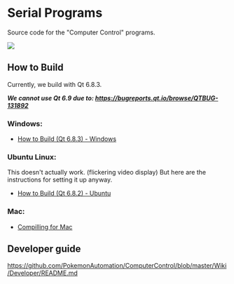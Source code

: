 # Serial Programs

Source code for the "Computer Control" programs.

[<img src="https://canary.discordapp.com/api/guilds/695809740428673034/widget.png?style=banner2">](https://discord.gg/cQ4gWxN)

## How to Build

Currently, we build with Qt 6.8.3.

***We cannot use Qt 6.9 due to: https://bugreports.qt.io/browse/QTBUG-131892***

### Windows:

- [How to Build (Qt 6.8.3) - Windows](BuildInstructions/Build-Windows-Qt6.8.3.md)


### Ubuntu Linux:

This doesn't actually work. (flickering video display) But here are the instructions for setting it up anyway.

- [How to Build (Qt 6.8.2) - Ubuntu](BuildInstructions/Build-Ubuntu-Qt6.8.2.md)

### Mac:

- [Compilling for Mac](BuildInstructions/CompilingForMac.md)

## Developer guide

https://github.com/PokemonAutomation/ComputerControl/blob/master/Wiki/Developer/README.md

